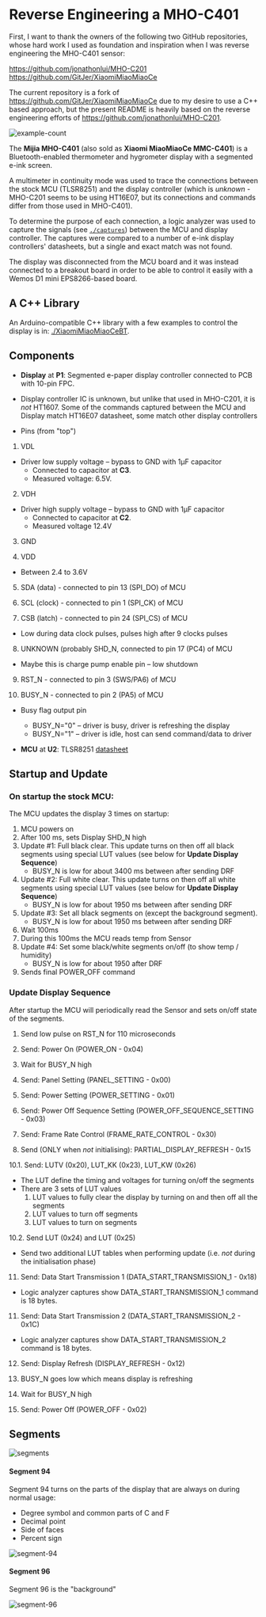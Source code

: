 # Reverse Engineering a MHO-C401

First, I want to thank the owners of the following two GitHub repositories, whose hard work I used as foundation and inspiration when I was reverse engineering the MHO-C401 sensor:

https://github.com/jonathonlui/MHO-C201
https://github.com/GitJer/XiaomiMiaoMiaoCe

The current repository is a fork of https://github.com/GitJer/XiaomiMiaoMiaoCe due to my desire to use a C++ based approach, but the present README is heavily based on the reverse engineering efforts of https://github.com/jonathonlui/MHO-C201.

![example-count](media/MHO-C401-epd-screen-demo.gif)

The **Mijia MHO-C401** (also sold as  **Xiaomi MiaoMiaoCe MMC-C401**) is a Bluetooth-enabled thermometer and hygrometer display with a segmented e-ink screen.

A multimeter in continuity mode was used to trace the connections between the stock MCU (TLSR8251) and the display controller (which is *unknown* - MHO-C201 seems to be using HT16E07, but its connections and commands differ from those used in MHO-C401).

To determine the purpose of each connection, a logic analyzer was used to capture the signals (see [`./captures`](./captures)) between the MCU and display controller. The captures were compared to a number of e-ink display controllers' datasheets, but a single and exact match was not found.

The display was disconnected from the MCU board and it was instead connected to a breakout board in order to be able to control it easily with a Wemos D1 mini EPS8266-based board.

## A C++ Library

An Arduino-compatible C++ library with a few examples to control the display is in: [./XiaomiMiaoMiaoCeBT](./XiaomiMiaoMiaoCeBT).

## Components

- **Display** at **P1**: Segmented e-paper display controller connected to PCB with 10-pin FPC.

- Display controller IC is unknown, but unlike that used in MHO-C201, it is *not* HT1607. Some of the commands captured between the MCU and Display match HT16E07 datasheet, some match other display controllers 

- Pins (from "top")

1. VDL
  - Driver low supply voltage – bypass to GND with 1μF capacitor
    - Connected to capacitor at **C3**.
    - Measured voltage: 6.5V.
       
2. VDH
  - Driver high supply voltage – bypass to GND with 1μF capacitor
    - Connected to capacitor at **C2**.
    - Measured voltage 12.4V
       
3. GND

4. VDD
  - Between 2.4 to 3.6V

5. SDA (data) - connected to pin 13 (SPI_DO) of MCU 

6. SCL (clock) - connected to pin 1 (SPI_CK) of MCU

7. CSB (latch) - connected to pin 24 (SPI_CS) of MCU 
  - Low during data clock pulses, pulses high after 9 clocks pulses
  
8. UNKNOWN (probably SHD_N, connected to pin 17 (PC4) of MCU
  - Maybe this is charge pump enable pin – low shutdown
  
9. RST_N - connected to pin 3 (SWS/PA6) of MCU

10. BUSY_N - connected to pin 2 (PA5) of MCU 
  - Busy flag output pin
    - BUSY_N="0" – driver is busy, driver is refreshing the display
    - BUSY_N="1" – driver is idle, host can send command/data to driver


- **MCU** at **U2**: TLSR8251 [datasheet](http://wiki.telink-semi.cn/doc/ds/DS_TLSR8251-E_Datasheet%20for%20Telink%20BLE+IEEE802.15.4%20Multi-Standard%20Wireless%20SoC%20TLSR8251.pdf)

## Startup and Update

### On startup the stock MCU:

The MCU updates the display 3 times on startup:

1. MCU powers on
2. After 100 ms, sets Display SHD_N high
3. Update #1: Full black clear. This update turns on then off all black segments using special LUT values (see below for **Update Display Sequence**)
   - BUSY_N is low for about 3400 ms between after sending DRF
4. Update #2: Full white clear. This update turns on then off all white segments using special LUT values (see below for **Update Display Sequence**)
   - BUSY_N is low for about 1950 ms between after sending DRF
5. Update #3: Set all black segments on (except the background segment).
   - BUSY_N is low for about 1950 ms between after sending DRF
6. Wait 100ms
7. During this 100ms the MCU reads temp from Sensor
8. Update #4: Set some black/white segments on/off (to show temp / humidity)
   - BUSY_N is low for about 1950 after DRF
8. Sends final POWER_OFF command

### Update Display Sequence

After startup the MCU will periodically read the Sensor and sets on/off state of the segments.

1. Send low pulse on RST_N for 110 microseconds

3. Send: Power On (POWER_ON - 0x04)

4. Wait for BUSY_N high

5. Send: Panel Setting (PANEL_SETTING - 0x00)

6. Send: Power Setting (POWER_SETTING - 0x01)

7. Send: Power Off Sequence Setting (POWER_OFF_SEQUENCE_SETTING - 0x03)

8. Send: Frame Rate Control (FRAME_RATE_CONTROL - 0x30)

9. Send (ONLY when *not* initialising): PARTIAL_DISPLAY_REFRESH - 0x15

10.1. Send: LUTV (0x20), LUT_KK (0x23), LUT_KW (0x26)

  - The LUT define the timing and voltages for turning on/off the segments
  - There are 3 sets of LUT values
     1. LUT values to fully clear the display by turning on and then off all the segments
     2. LUT values to turn off segments
     3. LUT values to turn on segments

10.2. Send LUT (0x24) and LUT (0x25)

  - Send two additional LUT tables when performing update (i.e. *not* during the initialisation phase)

11. Send: Data Start Transmission 1 (DATA_START_TRANSMISSION_1 - 0x18)

  - Logic analyzer captures show DATA_START_TRANSMISSION_1 command is 18 bytes. 

11. Send: Data Start Transmission 2 (DATA_START_TRANSMISSION_2 - 0x1C)
  
  - Logic analyzer captures show DATA_START_TRANSMISSION_2 command is 18 bytes.

12. Send: Display Refresh (DISPLAY_REFRESH - 0x12)

13. BUSY_N goes low which means display is refreshing

14. Wait for BUSY_N high

15. Send: Power Off (POWER_OFF - 0x02)

## Segments

![segments](images/segments.jpg)

#### Segment 94

Segment 94 turns on the parts of the display that are always on during normal usage:

- Degree symbol and common parts of C and F
- Decimal point
- Side of faces
- Percent sign

![segment-94](images/segment-94.jpg)

#### Segment 96

Segment 96 is the "background"

![segment-96](images/segment-96.jpg)
